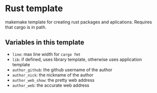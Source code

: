# Rust template
makemake template for creating rust packages and aplications. Requires that
cargo is in path.

## Variables in this template
- `line`: max line width for `cargo fmt`
- `lib`: if defined, uses library template, otherwise uses application template
- `author_github`: the github username of the author
- `author_nick`: the nickname of the author
- `author_web_show`: the pretty web address
- `author_web`: the accurate web address

